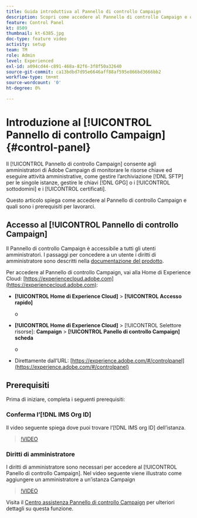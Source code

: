 ```yaml
---
title: Guida introduttiva al Pannello di controllo Campaign
description: Scopri come accedere al Pannello di controllo Campaign e quali sono i prerequisiti per poterci lavorare.
feature: Control Panel
kt: 8509
thumbnail: kt-6385.jpg
doc-type: feature video
activity: setup
team: TM
role: Admin
level: Experienced
exl-id: a094cd44-c891-468a-82f6-3f8f50a32640
source-git-commit: ca13bdbd7d95e6646aff88af595e866bd3666bb2
workflow-type: tm+mt
source-wordcount: '0'
ht-degree: 0%

---
```


# Introduzione al [!UICONTROL Pannello di controllo Campaign] {#control-panel}

Il [!UICONTROL Pannello di controllo Campaign] consente agli amministratori di Adobe Campaign di monitorare le risorse chiave ed eseguire attività amministrative, come gestire l’archiviazione [!DNL SFTP] per le singole istanze, gestire le chiavi [!DNL GPG] o i [!UICONTROL sottodomini] e i [!UICONTROL certificati].

Questo articolo spiega come accedere al Pannello di controllo Campaign e quali sono i prerequisiti per lavorarci.

## Accesso al [!UICONTROL Pannello di controllo Campaign]

Il Pannello di controllo Campaign è accessibile a tutti gli utenti amministratori. I passaggi per concedere a un utente i diritti di amministratore sono descritti nella [documentazione del prodotto](https://experienceleague.adobe.com/docs/control-panel/using/discover-control-panel/managing-permissions.html?lang=it#discover-control-panel).

Per accedere al Pannello di controllo Campaign, vai alla Home di Experience Cloud: [https://experiencecloud.adobe.com](https://experiencecloud.adobe.com):

* **[!UICONTROL Home di Experience Cloud]** > **[!UICONTROL Accesso rapido]**

   o
* **[!UICONTROL Home di Experience Cloud]** > [!UICONTROL Selettore risorse]: **Campaign** > **[!UICONTROL Panello di controllo Campaign] scheda**

   o

* Direttamente dall’URL: [https://experience.adobe.com/#/controlpanel](https://experience.adobe.com/#/controlpanel)

## Prerequisiti

Prima di iniziare, completa i seguenti prerequisiti:

### Conferma l’[!DNL IMS Org ID]

Il video seguente spiega dove puoi trovare l’[!DNL IMS org ID] dell’istanza.

>[!VIDEO](https://video.tv.adobe.com/v/27183?quality=12)

### Diritti di amministratore

I diritti di amministratore sono necessari per accedere al [!UICONTROL Panello di controllo Campaign].
Nel video seguente viene illustrato come aggiungere un amministratore a un’istanza Campaign

>[!VIDEO](https://video.tv.adobe.com/v/27147?quality=12)

Visita il [Centro assistenza Pannello di controllo Campaign](https://experienceleague.adobe.com/docs/control-panel/using/control-panel-home.html?lang=it) per ulteriori dettagli su questa funzione.
